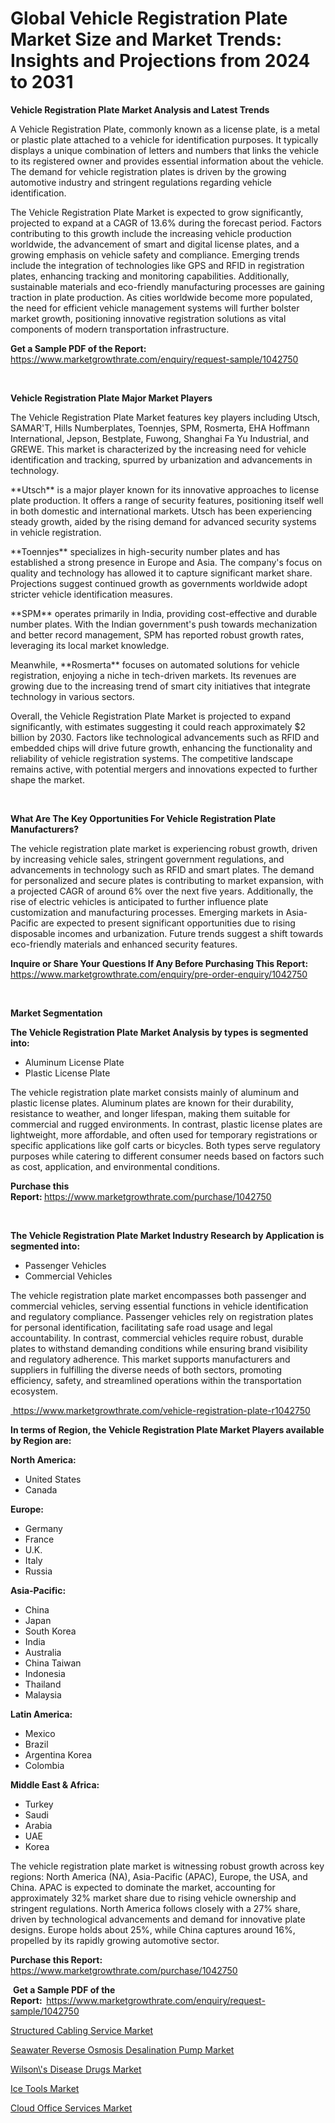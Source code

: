 <p><h1>Global Vehicle Registration Plate Market Size and Market Trends: Insights and Projections from 2024 to 2031</h1></p><p><strong>Vehicle Registration Plate Market Analysis and Latest Trends</strong></p>
<p><p>A Vehicle Registration Plate, commonly known as a license plate, is a metal or plastic plate attached to a vehicle for identification purposes. It typically displays a unique combination of letters and numbers that links the vehicle to its registered owner and provides essential information about the vehicle. The demand for vehicle registration plates is driven by the growing automotive industry and stringent regulations regarding vehicle identification.</p><p>The Vehicle Registration Plate Market is expected to grow significantly, projected to expand at a CAGR of 13.6% during the forecast period. Factors contributing to this growth include the increasing vehicle production worldwide, the advancement of smart and digital license plates, and a growing emphasis on vehicle safety and compliance. Emerging trends include the integration of technologies like GPS and RFID in registration plates, enhancing tracking and monitoring capabilities. Additionally, sustainable materials and eco-friendly manufacturing processes are gaining traction in plate production. As cities worldwide become more populated, the need for efficient vehicle management systems will further bolster market growth, positioning innovative registration solutions as vital components of modern transportation infrastructure.</p></p>
<p><strong>Get a Sample PDF of the Report:&nbsp;</strong> <a href="https://www.marketgrowthrate.com/enquiry/request-sample/1042750">https://www.marketgrowthrate.com/enquiry/request-sample/1042750</a></p>
<p>&nbsp;</p>
<p><strong>Vehicle Registration Plate Major Market Players</strong></p>
<p><p>The Vehicle Registration Plate Market features key players including Utsch, SAMAR'T, Hills Numberplates, Toennjes, SPM, Rosmerta, EHA Hoffmann International, Jepson, Bestplate, Fuwong, Shanghai Fa Yu Industrial, and GREWE. This market is characterized by the increasing need for vehicle identification and tracking, spurred by urbanization and advancements in technology.</p><p>**Utsch** is a major player known for its innovative approaches to license plate production. It offers a range of security features, positioning itself well in both domestic and international markets. Utsch has been experiencing steady growth, aided by the rising demand for advanced security systems in vehicle registration. </p><p>**Toennjes** specializes in high-security number plates and has established a strong presence in Europe and Asia. The company's focus on quality and technology has allowed it to capture significant market share. Projections suggest continued growth as governments worldwide adopt stricter vehicle identification measures.</p><p>**SPM** operates primarily in India, providing cost-effective and durable number plates. With the Indian government's push towards mechanization and better record management, SPM has reported robust growth rates, leveraging its local market knowledge.</p><p>Meanwhile, **Rosmerta** focuses on automated solutions for vehicle registration, enjoying a niche in tech-driven markets. Its revenues are growing due to the increasing trend of smart city initiatives that integrate technology in various sectors.</p><p>Overall, the Vehicle Registration Plate Market is projected to expand significantly, with estimates suggesting it could reach approximately $2 billion by 2030. Factors like technological advancements such as RFID and embedded chips will drive future growth, enhancing the functionality and reliability of vehicle registration systems. The competitive landscape remains active, with potential mergers and innovations expected to further shape the market.</p></p>
<p>&nbsp;</p>
<p><strong>What Are The Key Opportunities For Vehicle Registration Plate Manufacturers?</strong></p>
<p><p>The vehicle registration plate market is experiencing robust growth, driven by increasing vehicle sales, stringent government regulations, and advancements in technology such as RFID and smart plates. The demand for personalized and secure plates is contributing to market expansion, with a projected CAGR of around 6% over the next five years. Additionally, the rise of electric vehicles is anticipated to further influence plate customization and manufacturing processes. Emerging markets in Asia-Pacific are expected to present significant opportunities due to rising disposable incomes and urbanization. Future trends suggest a shift towards eco-friendly materials and enhanced security features.</p></p>
<p><strong>Inquire or Share Your Questions If Any Before Purchasing This Report:</strong> <a href="https://www.marketgrowthrate.com/enquiry/pre-order-enquiry/1042750">https://www.marketgrowthrate.com/enquiry/pre-order-enquiry/1042750</a></p>
<p>&nbsp;</p>
<p><strong>Market Segmentation</strong></p>
<p><strong>The Vehicle Registration Plate Market Analysis by types is segmented into:</strong></p>
<p><ul><li>Aluminum License Plate</li><li>Plastic License Plate</li></ul></p>
<p><p>The vehicle registration plate market consists mainly of aluminum and plastic license plates. Aluminum plates are known for their durability, resistance to weather, and longer lifespan, making them suitable for commercial and rugged environments. In contrast, plastic license plates are lightweight, more affordable, and often used for temporary registrations or specific applications like golf carts or bicycles. Both types serve regulatory purposes while catering to different consumer needs based on factors such as cost, application, and environmental conditions.</p></p>
<p><strong>Purchase this Report:&nbsp;</strong><a href="https://www.marketgrowthrate.com/purchase/1042750">https://www.marketgrowthrate.com/purchase/1042750</a></p>
<p>&nbsp;</p>
<p><strong>The Vehicle Registration Plate Market Industry Research by Application is segmented into:</strong></p>
<p><ul><li>Passenger Vehicles</li><li>Commercial Vehicles</li></ul></p>
<p><p>The vehicle registration plate market encompasses both passenger and commercial vehicles, serving essential functions in vehicle identification and regulatory compliance. Passenger vehicles rely on registration plates for personal identification, facilitating safe road usage and legal accountability. In contrast, commercial vehicles require robust, durable plates to withstand demanding conditions while ensuring brand visibility and regulatory adherence. This market supports manufacturers and suppliers in fulfilling the diverse needs of both sectors, promoting efficiency, safety, and streamlined operations within the transportation ecosystem.</p></p>
<p><a href="https://www.marketgrowthrate.com/vehicle-registration-plate-r1042750">&nbsp;https://www.marketgrowthrate.com/vehicle-registration-plate-r1042750</a></p>
<p><strong>In terms of Region, the Vehicle Registration Plate Market Players available by Region are:</strong></p>
<p>
    <p> <strong> North America: </strong>
        <ul>
            <li>United States</li>
            <li>Canada</li>
        </ul>
        </p> 
    <p> <strong> Europe: </strong>
        <ul>
            <li>Germany</li>
            <li>France</li>
            <li>U.K.</li>
            <li>Italy</li>
            <li>Russia</li>
        </ul>
        </p> 
    <p> <strong> Asia-Pacific: </strong>
        <ul>
            <li>China</li>
            <li>Japan</li>
            <li>South Korea</li>
            <li>India</li>
            <li>Australia</li>
            <li>China Taiwan</li>
            <li>Indonesia</li>
            <li>Thailand</li>
            <li>Malaysia</li>
        </ul>
        </p> 
    <p> <strong> Latin America: </strong>
        <ul>
            <li>Mexico</li>
            <li>Brazil</li>
            <li>Argentina Korea</li>
            <li>Colombia</li>
        </ul>
        </p> 
    <p> <strong> Middle East & Africa: </strong>
        <ul>
            <li>Turkey</li>
            <li>Saudi</li>
            <li>Arabia</li>
            <li>UAE</li>
            <li>Korea</li>
        </ul>
    </p>
    </p>
<p><p>The vehicle registration plate market is witnessing robust growth across key regions: North America (NA), Asia-Pacific (APAC), Europe, the USA, and China. APAC is expected to dominate the market, accounting for approximately 32% market share due to rising vehicle ownership and stringent regulations. North America follows closely with a 27% share, driven by technological advancements and demand for innovative plate designs. Europe holds about 25%, while China captures around 16%, propelled by its rapidly growing automotive sector.</p></p>
<p><strong>Purchase this Report: </strong><a href="https://www.marketgrowthrate.com/purchase/1042750">https://www.marketgrowthrate.com/purchase/1042750</a></p>
<p>&nbsp;<strong>Get a Sample PDF of the Report:&nbsp;&nbsp;</strong><a href="https://www.marketgrowthrate.com/enquiry/request-sample/1042750">https://www.marketgrowthrate.com/enquiry/request-sample/1042750</a></p>
<p><strong></strong></p>
<p><p><a href="https://issuu.com/reportprime-2/docs/structured-cabling-service-market-s_d337103a3df93c">Structured Cabling Service Market</a></p><p><a href="https://github.com/mabutironaldo/Market-Research-Report-List-6/blob/main/seawater-reverse-osmosis-desalination-pump-market.md">Seawater Reverse Osmosis Desalination Pump Market</a></p><p><a href="https://medium.com/@leroystapc/global-wilson-s-disease-drugs-market-sector-2024-2031-market-metrics-and-market-strategic-6c0b6ed0b087?postPublishedType=repub">Wilson\'s Disease Drugs Market</a></p><p><a href="https://issuu.com/reportprime-2/docs/ice-tools-market-size-2030.pptx_ab7f18bffcda12">Ice Tools Market</a></p><p><a href="https://www.linkedin.com/pulse/unlocking-growth-potential-market-strategic-analysis-cloud-ccfmf">Cloud Office Services Market</a></p></p>